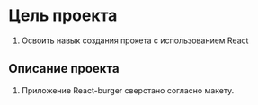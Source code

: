 # Цель проекта

1. Освоить навык создания прокета с использованием React

## Описание проекта

1. Приложение React-burger сверстано согласно макету.
